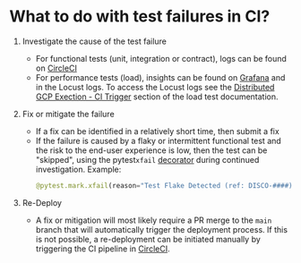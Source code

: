 # What to do with test failures in CI?

1. Investigate the cause of the test failure
    - For functional tests (unit, integration or contract), logs can be found on
      [CircleCI][circleci]
    - For performance tests (load), insights can be found on [Grafana][merino_app_info] and in the
      Locust logs. To access the Locust logs see the [Distributed GCP Exection - CI Trigger][load_tests]
      section of the load test documentation.

2. Fix or mitigate the failure
    - If a fix can be identified in a relatively short time, then submit a fix
    - If the failure is caused by a flaky or intermittent functional test and the risk to the
      end-user experience is low, then the test can be "skipped", using the pytest`xfail`
      [decorator][pytest_xfail] during continued investigation. Example:
      ```python
      @pytest.mark.xfail(reason="Test Flake Detected (ref: DISCO-####)")
      ```
3. Re-Deploy
    - A fix or mitigation will most likely require a PR merge to the `main` branch that will
      automatically trigger the deployment process. If this is not possible, a re-deployment can be
      initiated manually by triggering the CI pipeline in [CircleCI][circleci].

[circleci]: https://app.circleci.com/pipelines/github/mozilla-services/merino-py
[merino_app_info]: https://earthangel-b40313e5.influxcloud.net/d/rQAfYKIVk/wip-merino-py-application-and-infrastructure?orgId=1&from=now-24h&to=now&var-environment=prodpy&refresh=1m
[merino_gcp_stage]: https://console.cloud.google.com/kubernetes/list/overview?project=moz-fx-merino-nonprod-ee93
[pytest_xfail]: https://docs.pytest.org/en/latest/how-to/skipping.html
[load_tests]: https://mozilla-services.github.io/merino-py/testing/load-tests.html
